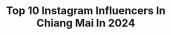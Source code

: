 ---
title: Top 10 Instagram Influencers In Chiang Mai In 2024
description: >-
  Find top Instagram influencers in Chiang Mai in 2024. Most popular hashtags: #thailandtravel #reviewchiangmai #chiangmai.
platform: Instagram
hits: 35
text_top: Identify the top-rated Instagram profiles on inBeat.
text_bottom: Our platform aggregates 35 Instagram influencers like this in Chiang mai, Thailand for you to connect with.
profiles:
  - username: "smallroom007"
    fullname: >-
      smallroom007
    bio: >-
      Chiang Mai,Thailand🇹🇭 street photo35mm
    location: "Thailand"
    followers: 6897
    engagement: 1490
    commentsToLikes: 0.031203
    id: ck8sz6wsjnbls0j788nsmqxj5
    verified: false
    hashtags: ""
  - username: "pansakul_pb"
    fullname: >-
      Pansakul_PB
    bio: >-
      🏠Chiang Mai 🇹🇭Thailand 🧏🏻‍♀️อายุ38ปี/โสด 🌱ดูแลสุขภาพ/ควบคุมน้ำหนัก 🌱เลือกทานอาหาร 🌱Healthy 🌱คลีนสายกลาง 📌จากน้ำหนัก68 📌ตอนนี้45 📌สูง150
    location: "Thailand"
    followers: 42882
    engagement: 82
    commentsToLikes: 0.024580
    id: ck0txojufjwfx0i19deeens7j
    verified: false
    hashtags: "#thaifood, #diet, #breakfast, #cleanfood"
  - username: "katmatcha"
    fullname: >-
      KATMATCHA ·͜·♡
    bio: >-
      ⊛ Canon 6D ⊛ 1992 , Chiangmai , THAILAND ⊛ THANKS FOR VISITING & DOUBLE TAP :)) ⊛ 🌲🌲🌲🌲🌲🌲🌲🌲🌲🌲🌲🌲🌲🌲🌲
    location: "Thailand"
    followers: 43846
    engagement: 896
    commentsToLikes: 0.006400
    id: ck9wf1zyhmxn50j78w11zrrcg
    verified: false
    hashtags: ""
  - username: "pai_wichwasin"
    fullname: >-
      Pai.wichwasin
    bio: >-
      Chiangmai Thailand FB : Pai wichwasin Line : adaper (For work)
    location: "Thailand"
    followers: 29832
    engagement: 734
    commentsToLikes: 0.007289
    id: ck5q254euebek0i11v0w0fd3s
    verified: false
    hashtags: "#aw2020, #omgsportswearthailand, #onmygame, #streetwear"
  - username: "bomes_kaweeya"
    fullname: >-
      🍃บ๋ อ ม 🍃
    bio: >-
      ♡ RUNNER ♡ AURORA CNX TEAM 💚 ARI RUNNING 💙 Chiangmai Thailand 🇹🇭
    location: "Thailand"
    followers: 178556
    engagement: 301
    commentsToLikes: 0.005854
    id: ckaotbrnxv7q20i78mbbk6982
    verified: false
    hashtags: "#arirunning, #kittylive, #kittylivefeb, #auroracnxteam"
  - username: "pinsrrp"
    fullname: >-
      P
    bio: >-
      Chiangmai |Thailand | Sacred Heart College | Management CMRU Thanks for follow me ♡
    location: "Thailand"
    followers: 16269
    engagement: 306
    commentsToLikes: 0.003189
    id: ck13ay9c1srxw0i19w02n7o8u
    verified: false
    hashtags: "#smeconnextmarket, #smeearlystage"
  - username: "mintminter"
    fullname: >-
      Parichat Glangchai
    bio: >-
      Mechanical Engineering CMU Chiangmai, Thailand. @browaholic.studio @minter.made​ @bonbon.fufu
    location: "Thailand"
    followers: 14276
    engagement: 348
    commentsToLikes: 0.008024
    id: ckaous5b41kz70i7875mjn59g
    verified: false
    hashtags: "#musthave, #sophist"
  - username: "pim.buranasilpin"
    fullname: >-
      KRUPIM🎹
    bio: >-
      THIPTAREE BURANASILPIN Music teacher || Pianist YRC44 || DURIYASILP45 PYU. Ib for work 💌 #CHIANGMAI #THAILAND
    location: "Thailand"
    followers: 35472
    engagement: 186
    commentsToLikes: 0.011721
    id: ck0ucougchdqp0i191cm40qwp
    verified: false
    hashtags: "#dever, #deverenergygel, #iam, #eto"
  - username: "poppanupongs"
    fullname: >-
      Panupong Srirattanapong
    bio: >-
      For work : Please DM Cats 🐈 : @berlinandgodzilla
    location: "Thailand"
    followers: 72621
    engagement: 1076
    commentsToLikes: 0.007244
    id: cloxofu9tzi8s0j08ghicl52w
    verified: false
    hashtags: "#reviewthailand, #camping, #amazingthailand, #reviewchiangmai"
  - username: "deeristravelling"
    fullname: >-
      AON & LAN ✈️ travel hubbies 🌴
    bio: >-
      ✈ intergaycial wanderlusts ✈ LGBTQ × adventures × positive vibes 📍Bangkok ↓ check our blog, TikTok, YouTube and more ↓
    location: "Thailand"
    followers: 43633
    engagement: 282
    commentsToLikes: 0.107925
    id: ck6ue6v1tp5ns0j71drzmgqhx
    verified: false
    hashtags: "#chiangmaitravel, #gayasian, #thailandtravel, #gaytravel"
---